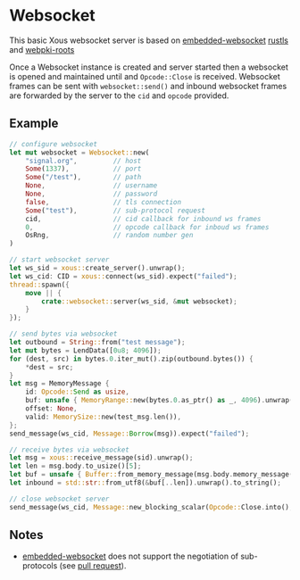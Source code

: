 # Websocket

This basic Xous websocket server is based on [embedded-websocket](https://crates.io/crates/embedded-websocket) [rustls](https://crates.io/crates/rustls) and [webpki-roots](https://crates.io/crates/webpki-roots)

Once a Websocket instance is created and server started then a websocket is opened and maintained until and `Opcode::Close` is received. Websocket frames can be sent with `websocket::send()` and inbound websocket frames are forwarded by the server to the `cid` and `opcode` provided.

## Example

```Rust
// configure websocket
let mut websocket = Websocket::new(
    "signal.org",         // host
    Some(1337),           // port
    Some("/test"),        // path
    None,                 // username
    None,                 // password
    false,                // tls connection
    Some("test"),         // sub-protocol request
    cid,                  // cid callback for inbound ws frames
    0,                    // opcode callback for inboud ws frames
    OsRng,                // random number gen
)

// start websocket server
let ws_sid = xous::create_server().unwrap();
let ws_cid: CID = xous::connect(ws_sid).expect("failed");
thread::spawn({
    move || {
        crate::websocket::server(ws_sid, &mut websocket);
    }
});

// send bytes via websocket
let outbound = String::from("test message");
let mut bytes = LendData([0u8; 4096]);
for (dest, src) in bytes.0.iter_mut().zip(outbound.bytes()) {
    *dest = src;
}
let msg = MemoryMessage {
    id: Opcode::Send as usize,
    buf: unsafe { MemoryRange::new(bytes.0.as_ptr() as _, 4096).unwrap() },
    offset: None,
    valid: MemorySize::new(test_msg.len()),
};
send_message(ws_cid, Message::Borrow(msg)).expect("failed");

// receive bytes via websocket
let msg = xous::receive_message(sid).unwrap();
let len = msg.body.to_usize()[5];
let buf = unsafe { Buffer::from_memory_message(msg.body.memory_message().unwrap()) };
let inbound = std::str::from_utf8(&buf[..len]).unwrap().to_string();

// close websocket server
send_message(ws_cid, Message::new_blocking_scalar(Opcode::Close.into(), 0, 0, 0, 0));
```

## Notes

* [embedded-websocket](https://crates.io/crates/embedded-websocket) does not support the negotiation of sub-protocols (see [pull request](https://github.com/ninjasource/embedded-websocket/pull/10)).
